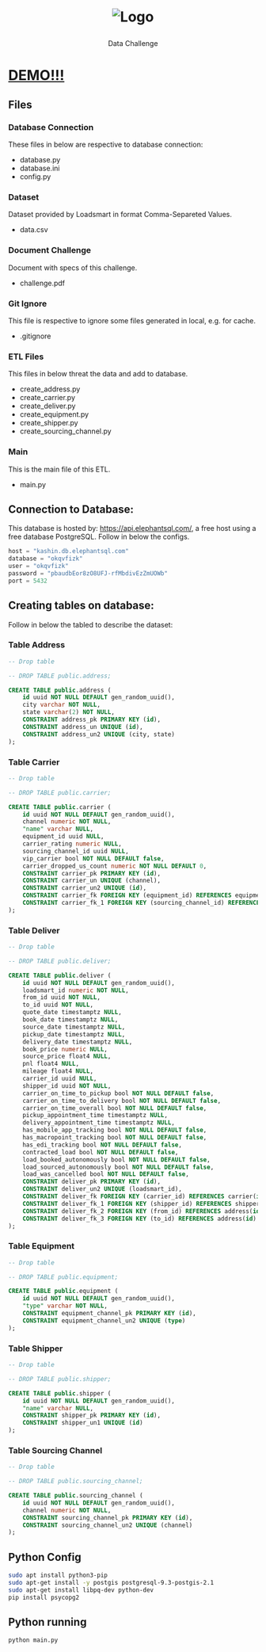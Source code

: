 <p align="center">
	<h1 align="center">
    <p align="center">
    <img src="https://user-images.githubusercontent.com/17098382/118923140-7ac14080-b911-11eb-9a9c-2709ad0a3a0d.png" width="fit-content" alt="Logo">
</p>
  </h1>
  <p align="center">Data Challenge</p>
</p>

# [DEMO!!!](https://trello-clone-liv-saude.herokuapp.com)

## Files

### Database Connection

These files in below are respective to database connection:

- database.py
- database.ini
- config.py

### Dataset

Dataset provided by Loadsmart in format Comma-Separeted Values.

- data.csv

### Document Challenge

Document with specs of this challenge.

- challenge.pdf

### Git Ignore

This file is respective to ignore some files generated in local, e.g. for cache.

- .gitignore

### ETL Files

This files in below threat the data and add to database.

- create_address.py
- create_carrier.py
- create_deliver.py
- create_equipment.py
- create_shipper.py
- create_sourcing_channel.py

### Main

This is the main file of this ETL.

- main.py

## Connection to Database:

This database is hosted by: https://api.elephantsql.com/, a free host using a free database PostgreSQL. Follow in below the configs.

```python
host = "kashin.db.elephantsql.com"
database = "okqvfizk"
user = "okqvfizk"
password = "pbaudbEor8zO8UFJ-rfMbdivEzZmUOWb"
port = 5432
```

## Creating tables on database:

Follow in below the tabled to describe the dataset:

### Table Address

```sql
-- Drop table

-- DROP TABLE public.address;

CREATE TABLE public.address (
	id uuid NOT NULL DEFAULT gen_random_uuid(),
	city varchar NOT NULL,
	state varchar(2) NOT NULL,
	CONSTRAINT address_pk PRIMARY KEY (id),
	CONSTRAINT address_un UNIQUE (id),
	CONSTRAINT address_un2 UNIQUE (city, state)
);

```

### Table Carrier

```sql
-- Drop table

-- DROP TABLE public.carrier;

CREATE TABLE public.carrier (
	id uuid NOT NULL DEFAULT gen_random_uuid(),
	channel numeric NOT NULL,
	"name" varchar NULL,
	equipment_id uuid NULL,
	carrier_rating numeric NULL,
	sourcing_channel_id uuid NULL,
	vip_carrier bool NOT NULL DEFAULT false,
	carrier_dropped_us_count numeric NOT NULL DEFAULT 0,
	CONSTRAINT carrier_pk PRIMARY KEY (id),
	CONSTRAINT carrier_un UNIQUE (channel),
	CONSTRAINT carrier_un2 UNIQUE (id),
	CONSTRAINT carrier_fk FOREIGN KEY (equipment_id) REFERENCES equipment(id),
	CONSTRAINT carrier_fk_1 FOREIGN KEY (sourcing_channel_id) REFERENCES sourcing_channel(id)
);
```

### Table Deliver

```sql
-- Drop table

-- DROP TABLE public.deliver;

CREATE TABLE public.deliver (
	id uuid NOT NULL DEFAULT gen_random_uuid(),
	loadsmart_id numeric NOT NULL,
	from_id uuid NOT NULL,
	to_id uuid NOT NULL,
	quote_date timestamptz NULL,
	book_date timestamptz NULL,
	source_date timestamptz NULL,
	pickup_date timestamptz NULL,
	delivery_date timestamptz NULL,
	book_price numeric NULL,
	source_price float4 NULL,
	pnl float4 NULL,
	mileage float4 NULL,
	carrier_id uuid NULL,
	shipper_id uuid NOT NULL,
	carrier_on_time_to_pickup bool NOT NULL DEFAULT false,
	carrier_on_time_to_delivery bool NOT NULL DEFAULT false,
	carrier_on_time_overall bool NOT NULL DEFAULT false,
	pickup_appointment_time timestamptz NULL,
	delivery_appointment_time timestamptz NULL,
	has_mobile_app_tracking bool NOT NULL DEFAULT false,
	has_macropoint_tracking bool NOT NULL DEFAULT false,
	has_edi_tracking bool NOT NULL DEFAULT false,
	contracted_load bool NOT NULL DEFAULT false,
	load_booked_autonomously bool NOT NULL DEFAULT false,
	load_sourced_autonomously bool NOT NULL DEFAULT false,
	load_was_cancelled bool NOT NULL DEFAULT false,
	CONSTRAINT deliver_pk PRIMARY KEY (id),
	CONSTRAINT deliver_un2 UNIQUE (loadsmart_id),
	CONSTRAINT deliver_fk FOREIGN KEY (carrier_id) REFERENCES carrier(id),
	CONSTRAINT deliver_fk_1 FOREIGN KEY (shipper_id) REFERENCES shipper(id),
	CONSTRAINT deliver_fk_2 FOREIGN KEY (from_id) REFERENCES address(id),
	CONSTRAINT deliver_fk_3 FOREIGN KEY (to_id) REFERENCES address(id)
);
```

### Table Equipment

```sql
-- Drop table

-- DROP TABLE public.equipment;

CREATE TABLE public.equipment (
	id uuid NOT NULL DEFAULT gen_random_uuid(),
	"type" varchar NOT NULL,
	CONSTRAINT equipment_channel_pk PRIMARY KEY (id),
	CONSTRAINT equipment_channel_un2 UNIQUE (type)
);
```

### Table Shipper

```sql
-- Drop table

-- DROP TABLE public.shipper;

CREATE TABLE public.shipper (
	id uuid NOT NULL DEFAULT gen_random_uuid(),
	"name" varchar NULL,
	CONSTRAINT shipper_pk PRIMARY KEY (id),
	CONSTRAINT shipper_un1 UNIQUE (id)
);
```

### Table Sourcing Channel

```sql
-- Drop table

-- DROP TABLE public.sourcing_channel;

CREATE TABLE public.sourcing_channel (
	id uuid NOT NULL DEFAULT gen_random_uuid(),
	channel numeric NOT NULL,
	CONSTRAINT sourcing_channel_pk PRIMARY KEY (id),
	CONSTRAINT sourcing_channel_un2 UNIQUE (channel)
);
```

## Python Config

```bash
sudo apt install python3-pip
sudo apt-get install -y postgis postgresql-9.3-postgis-2.1
sudo apt-get install libpq-dev python-dev
pip install psycopg2
```

## Python running

```bash
python main.py
```
